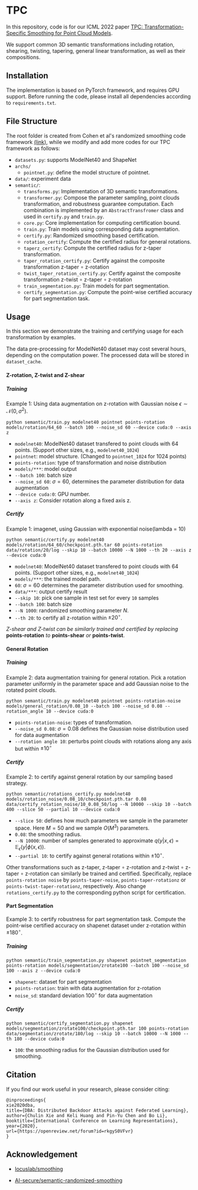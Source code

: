 

# TPC

In this repository, code is for our ICML 2022 paper [TPC: Transformation-Specific Smoothing for Point Cloud Models](https://arxiv.org/abs/2201.12733).

We support common 3D semantic transformations including rotation, shearing, twisting, tapering, general linear transformation, as well as their compositions.

## Installation

The implementation is based on PyTorch framework, and requires GPU support. Before running the code, please install all dependencies according to `requirements.txt`.

## File Structure

The root folder is created from Cohen et al's randomized smoothing code framework [(link)](https://github.com/locuslab/smoothing), while we modify and add more codes for our TPC framework as follows:

- `datasets.py`: supports ModelNet40 and ShapeNet
- `archs/`
  - `pointnet.py`: define the model structure of pointnet.
- `data/`: experiment data
- `semantic/`: 
  - `transforms.py`: Implementation of 3D semantic transformations.
  - `transformer.py`: Compose the parameter sampling, point clouds transformation, and robustness guarantee computation. Each combination is implemented by an `AbstractTransfromer` class and used in `certify.py` and `train.py`.
  - `core.py`: Core implementation for computing certification bound.
  - `train.py`: Train models using corresponding data augmentation.
  - `certify.py`: Randomized smoothing based certification.
  - `rotation_certify`: Compute the certified radius for general rotations.
  - `taperz_certify`: Compute the certified radius for z-taper transformation.
  - `taper_rotation_certify.py`: Certify against the composite transformation z-taper $\circ$ z-rotation 
  - `twist_taper_rotation_certify.py`: Certify against the composite transformation z-twist $\circ$ z-taper $\circ$ z-rotation 
  - `train_segmentation.py`: Train models for part segmentation.
  - `certify_segmentation.py`: Compute the point-wise certified accuracy for part segmentation task.



## Usage

In this section we demonstrate the training and certifying usage for each transformation by examples.

The data pre-processing for ModelNet40 dataset may cost several hours, depending on the computation power. The processed data will be stored in `dataset_cache`.

#### Z-rotation, Z-twist and Z-shear

##### Training

Example 1: Using data augmentation on z-rotation with Gaussian noise $\epsilon\sim \mathcal N(0,\sigma^2)$.

`python semantic/train.py modelnet40 pointnet points-rotation models/rotation/64_60 --batch 100 --noise_sd 60 --device cuda:0 --axis z`

- `modelnet40`: ModelNet40 dataset transfered to point clouds with 64 points. (Support other sizes, e.g., `modelnet40_1024`)
- `pointnet`: model structure. (Changed to `pointnet_1024` for 1024 points)
- `points-rotation`: type of transformation and noise distribution
- `models/***`: model output
- `--batch 100`: batch size
- `--noise_sd 60`: $\sigma = 60$, determines the parameter distribution for data augmentation
- `--device cuda:0`: GPU number.
- `--axis z`: Consider rotation along a fixed axis z.

##### Certify

Example 1: imagenet, using Gaussian with exponential noise(lambda = 10)

`python semantic/certify.py modelnet40 models/rotation/64_60/checkpoint.pth.tar 60 points-rotation data/rotation/20/log --skip 10 --batch 10000 --N 1000 --th 20 --axis z --device cuda:0`

- `modelnet40`: ModelNet40 dataset transfered to point clouds with 64 points. (Support other sizes, e.g., `modelnet40_1024`)
- `models/***`: the trained model path.
- `60`: $\sigma=60$ determines the parameter distribution used for smoothing.
- `data/***`: output certify result
- `--skip 10`: pick one sample in test set for every `10` samples
- `--batch 100`: batch size
- `--N 1000`: randomized smoothing parameter $N$.
- `--th 20`: to certify all z-rotation within $\pm 20^\circ$.

*Z-shear and Z-twist can be similarly trained and certified by replacing* **points-rotation** *to* **points-shear** *or* **points-twist**. 



#### General Rotation

##### Training

Example 2: data augmentation training for general rotation. Pick a rotation parameter uniformly in the parameter space and add Gaussian noise to the rotated point clouds.

`python semantic/train.py modelnet40 pointnet points-rotation-noise models/general_rotation/0.08_10 --batch 100 --noise_sd 0.08 --rotation_angle 10 --device cuda:0`

- `points-rotation-noise`: types of transformation.
- `--noise_sd 0.08`: $\sigma = 0.08$ defines the Gaussian noise distribution used for data augmentation
- `--rotation angle 10`: perturbs point clouds with rotations along any axis but within $\pm 10^\circ$

##### Certify

Example 2: to certify against general rotation by our sampling based strategy. 

`python semantic/rotations_certify.py modelnet40 models/rotation_noise/0.08_10/checkpoint.pth.tar 0.08 data/certify_rotation_noise/10_0.08_50/log --N 10000 --skip 10 --batch 400 --slice 50 --partial 10 --device cuda:0`

- `--slice 50`: defines how much parameters we sample in the parameter space. Here $M = 50$ and we sample $O(M^3)$ parameters.
- `0.08`: the smoothing radius.
- `--N 10000`: number of samples generated to approximate $q(y|x,\epsilon) = \mathbb E_{\epsilon}(y|\phi(x,\epsilon))$.
- `--partial 10`: to certify against general rotations within $\pm 10^\circ$.

Other transformations such as z-taper, z-taper $\circ$ z-rotation and z-twist $\circ$ z-taper $\circ$ z-rotation can similarly be trained and certified. Specifically, replace `points-rotation noise` by `points-taper-noise`, `points-taper-rotationz` or `points-twist-taper-rotationz`, respectively. Also change `rotations_certify.py` to the corresponding python script for certification.



#### Part Segmentation

Example 3: to certify robustness for part segmentation task. Compute the point-wise certified accuracy on shapenet dataset under z-rotation within $\pm 180^\circ$.

##### Training

`python semantic/train_segmentation.py shapenet pointnet_segmentation points-rotation models/segmentation/zrotate100 --batch 100 --noise_sd 100 --axis z --device cuda:0`

- `shapenet`: dataset for part segmentation
- `points-rotation`: train with data augmentation for z-rotation
- `noise_sd`: standard deviation $100^\circ$ for data augmentation

##### Certify

`python semantic/certify_segmentation.py shapenet models/segmentation/zrotate100/checkpoint.pth.tar 100 points-rotation data/segmentation/zrotate/180/log --skip 10 --batch 10000 --N 1000 --th 180 --device cuda:0`

- `100`: the smoothing radius for the Gaussian distribution used for smoothing.



## Citation

If you find our work useful in your research, please consider citing:

```
@inproceedings{
xie2020dba,
title={DBA: Distributed Backdoor Attacks against Federated Learning},
author={Chulin Xie and Keli Huang and Pin-Yu Chen and Bo Li},
booktitle={International Conference on Learning Representations},
year={2020},
url={https://openreview.net/forum?id=rkgyS0VFvr}
}
```



## Acknowledgement

- [locuslab/smoothing](https://github.com/locuslab/smoothing)

- [AI-secure/semantic-randomized-smoothing](https://github.com/AI-secure/semantic-randomized-smoothing)
